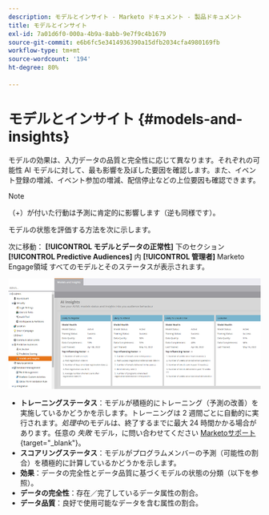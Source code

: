 ```yaml
---
description: モデルとインサイト - Marketo ドキュメント - 製品ドキュメント
title: モデルとインサイト
exl-id: 7a01d6f0-000a-4b9a-8abb-9e7f9c4b1679
source-git-commit: e6b6fc5e3414936390a15dfb2034cfa4980169fb
workflow-type: tm+mt
source-wordcount: '194'
ht-degree: 80%

---
```


# モデルとインサイト {#models-and-insights}

モデルの効果は、入力データの品質と完全性に応じて異なります。それぞれの可能性 AI モデルに対して、最も影響を及ぼした要因を確認します。また、イベント登録の増減、イベント参加の増減、配信停止などの上位要因も確認できます。

>[!NOTE]
>
>（+）が付いた行動は予測に肯定的に影響します（逆も同様です）。

モデルの状態を評価する方法を次に示します。

次に移動： **[!UICONTROL モデルとデータの正常性]** 下のセクション **[!UICONTROL Predictive Audiences]** 内 **[!UICONTROL 管理者]** Marketo Engage領域 すべてのモデルとそのステータスが表示されます。

![画像 1](assets/models-and-insights-1.png)

* **トレーニングステータス**：モデルが積極的にトレーニング（予測の改善）を実施しているかどうかを示します。トレーニングは 2 週間ごとに自動的に実行されます。_処理中_&#x200B;のモデルは、終了するまでに最大 24 時間かかる場合があります。任意の _失敗_ モデル，に問い合わせてください [Marketoサポート](https://nation.marketo.com/t5/Support/ct-p/Support){target=&quot;_blank&quot;}。
* **スコアリングステータス**：モデルがプログラムメンバーの予測（可能性の割合）を積極的に計算しているかどうかを示します。
* **効果**：データの完全性とデータ品質に基づくモデルの状態の分類（以下を参照）。
* **データの完全性**：存在／完了しているデータ属性の割合。
* **データ品質**：良好で使用可能なデータを含む属性の割合。
